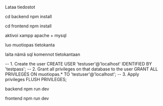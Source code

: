 Lataa tiedostot

cd backend npm install

cd frontend npm install

aktivoi xampp apache + mysql

luo muotiopas tietokanta

laita nämä sql komennot tietokantaan

-- 1. Create the user
CREATE USER 'testuser'@'localhost' IDENTIFIED BY 'testpass';
-- 2. Grant all privileges on that database to the user
GRANT ALL PRIVILEGES ON muotiopas.* TO 'testuser'@'localhost';
-- 3. Apply privileges
FLUSH PRIVILEGES;

backend npm run dev

frontend npm run dev
